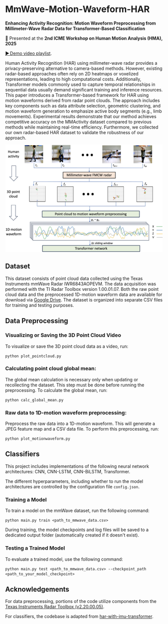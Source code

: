 # MmWave-Motion-Waveform-HAR
**Enhancing Activity Recognition: Motion Waveform Preprocessing from Millimeter-Wave Radar Data for Transformer-Based Classification**  

📌 Presented at the **2nd ICME Workshop on Human Motion Analysis (HMA), 2025**

[▶ Demo video playlist](https://www.youtube.com/playlist?list=PL6yDbH2HXncKyYYQ4v0Yjt3W3Nl-oNENf).

Human Activity Recognition (HAR) using millimeter-wave radar provides a privacy-preserving alternative to camera-based methods. However, existing radar-based approaches often rely on 2D heatmaps or voxelized representations, leading to high computational costs. Additionally, Transformer models commonly used to capture temporal relationships in sequential data usually demand significant training and inference resources. This paper introduces a Transformer-based framework for HAR using motion waveforms derived from radar point clouds. The approach includes key components such as data attribute selection, geometric clustering, and motion waveform generation to emphasize active body segments (e.g., limb movements). Experimental results demonstrate that our method achieves competitive accuracy on the MMActivity dataset compared to previous methods while maintaining real-time efficiency. Furthermore, we collected our own radar-based HAR dataset to validate the robustness of our approach.

<p align="center">
  <img src="Images/System_Overview.jpg" alt="System Overview" style="width:600px; height:auto;"/>
</p>

## Dataset
This dataset consists of point cloud data collected using the Texas Instruments mmWave Radar IWR6843AOPEVM. The data acquisition was performed with the TI Radar Toolbox version 1.00.01.07. Both the raw point cloud data and the preprocessed 1D-motion waveform data are available for download via [Google Drive](https://drive.google.com/drive/folders/1VN4nKfCHGvdhwVoqWM_vqxdHKkR__XD5?usp=sharing). The dataset is organized into separate CSV files for training and testing purposes.

## Data Preprocessing
### Visualizing or Saving the 3D Point Cloud Video
To visualize or save the 3D point cloud data as a video, run:
```
python plot_pointcloud.py
```

### Calculating point cloud global mean: 
The global mean calculation is necessary only when updating or recollecting the dataset. This step must be done before running the preprocessing. To calculate the global mean, run:
```
python calc_global_mean.py
```

### Raw data to 1D-motion waveform preprocessing:
Preprocess the raw data into a 1D-motion waveform. This will generate a JPEG feature map and a CSV data file. To perform this preprocessing, run:
```
python plot_motionwaveform.py
```

## Classifiers

This project includes implementations of the following neural network architectures: CNN, CNN-LSTM, CNN-BiLSTM, Transformer.

The different hyperparameters, including whether to run the model architectures are controlled by the configuration file ```config.json```.

### Training a Model
To train a model on the mmWave dataset, run the following command:
```
python main.py train <path_to_mmwave_data.csv>
```
During training, the model checkpoints and log files will be saved to a dedicated output folder (automatically created if it doesn't exist).

### Testing a Trained Model
To evaluate a trained model, use the following command:
```
python main.py test <path_to_mmwave_data.csv> --checkpoint_path <path_to_your_model_checkpoint>
```

## Acknowledgements
For data preprocessing, portions of the code utilize components from the [Texas Instruments Radar Toolbox (v2.20.00.05)](https://dev.ti.com/tirex/explore/node?a=1AslXXD__2.20.00.05&devtools=IWR6843AOPEVM&node=A__AEIJm0rwIeU.2P1OBWwlaA__radar_toolbox__1AslXXD__2.20.00.05).

For classifiers, the codebase is adapted from [har-with-imu-transformer](https://github.com/yolish/har-with-imu-transformer).
